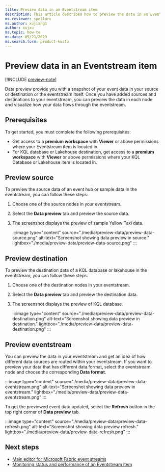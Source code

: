 ```yaml
---
title: Preview data in an Eventstream item
description: This article describes how to preview the data in an Eventstream item with Microsoft Fabric event streams feature.
ms.reviewer: spelluru
ms.author: xujiang1
author: xujxu
ms.topic: how-to
ms.date: 05/23/2023
ms.search.form: product-kusto
---
```


# Preview data in an Eventstream item

[!INCLUDE [preview-note](../../includes/preview-note.md)]

Data preview provide you with a snapshot of your event data in your source or destination or the eventstream itself. Once you have added sources and destinations to your eventstream, you can preview the data in each node and visualize how your data flows through the eventstream.

## Prerequisites

To get started, you must complete the following prerequisites:

- Get access to a **premium workspace** with **Viewer** or above permissions where your Eventstream item is located in.
- For KQL database or Lakehouse destination, get access to a **premium workspace** with **Viewer** or above permissions where your KQL Database or Lakehouse item is located in.

## Preview source 

To preview the source data of an event hub or sample data in the eventstream, you can follow these steps: 

1. Choose one of the source nodes in your eventstream.
2. Select the **Data preview** tab and preview the source data.
3. The screenshot displays the preview of sample Yellow Taxi data.

   :::image type="content" source="./media/preview-data/preview-data-source.png" alt-text="Screenshot showing data preview in source." lightbox="./media/preview-data/preview-data-source.png" :::

## Preview destination 

To preview the destination data of a KQL database or lakehouse in the eventstream, you can follow these steps:

1. Choose one of the destination nodes in your eventstream.
2. Select the **Data preview** tab and preview the destination data.
3. The screenshot displays the preview of KQL database.

   :::image type="content" source="./media/preview-data/preview-data-destination.png" alt-text="Screenshot showing data preview in destination." lightbox="./media/preview-data/preview-data-destination.png" :::

## Preview eventstream 

You can preview the data in your eventstream and get an idea of how different data sources are routed within your eventstream. If you want to preview your data that has different data format, select the eventstream node and choose the corresponding **Data format**.

:::image type="content" source="./media/preview-data/preview-data-eventstream.png" alt-text="Screenshot showing data preview in eventstream." lightbox="./media/preview-data/preview-data-eventstream.png" :::

To get the previewed event data updated, select the **Refresh** button in the top right corner of  **Data preview** tab. 

:::image type="content" source="./media/preview-data/preview-data-refresh.png" alt-text="Screenshot showing data preview refresh." lightbox="./media/preview-data/preview-data-refresh.png" :::


## Next steps

- [Main editor for Microsoft Fabric event streams](./main-editor.md)
- [Monitoring status and performance of an Eventstream item](./monitoring.md)